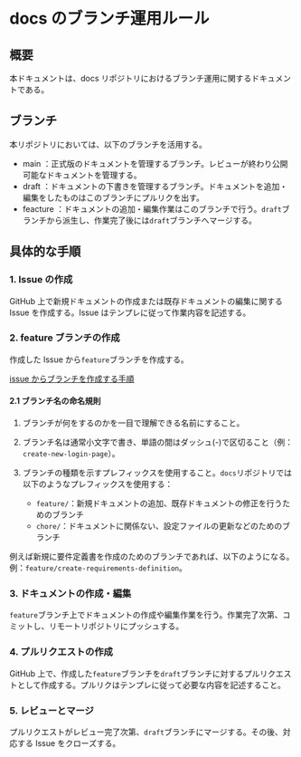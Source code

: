 # docs のブランチ運用ルール

## 概要

本ドキュメントは、docs リポジトリにおけるブランチ運用に関するドキュメントである。

## ブランチ

本リポジトリにおいては、以下のブランチを活用する。

- main
  ：正式版のドキュメントを管理するブランチ。レビューが終わり公開可能なドキュメントを管理する。
- draft
  ：ドキュメントの下書きを管理するブランチ。ドキュメントを追加・編集をしたものはこのブランチにプルリクを出す。
- feacture
  ：ドキュメントの追加・編集作業はこのブランチで行う。`draft`ブランチから派生し、作業完了後には`draft`ブランチへマージする。

## 具体的な手順

### 1. Issue の作成

GitHub 上で新規ドキュメントの作成または既存ドキュメントの編集に関する Issue を作成する。Issue はテンプレに従って作業内容を記述する。

### 2. feature ブランチの作成

作成した Issue から`feature`ブランチを作成する。<br>

[issue からブランチを作成する手順](https://developer.mamezou-tech.com/blogs/2022/03/28/github-create-branch-from-issue/)

#### 2.1 ブランチ名の命名規則

1. ブランチが何をするのかを一目で理解できる名前にすること。

2. ブランチ名は通常小文字で書き、単語の間はダッシュ(-)で区切ること（例：`create-new-login-page`）。

3. ブランチの種類を示すプレフィックスを使用すること。`docs`リポジトリでは以下のようなプレフィックスを使用する：
   - `feature/`：新規ドキュメントの追加、既存ドキュメントの修正を行うためのブランチ
   - `chore/`：ドキュメントに関係ない、設定ファイルの更新などのためのブランチ

例えば新規に要件定義書を作成のためのブランチであれば、以下のようになる。<br>
例：`feature/create-requirements-definition`。

### 3. ドキュメントの作成・編集

`feature`ブランチ上でドキュメントの作成や編集作業を行う。作業完了次第、コミットし、リモートリポジトリにプッシュする。

### 4. プルリクエストの作成

GitHub 上で、作成した`feature`ブランチを`draft`ブランチに対するプルリクエストとして作成する。プルリクはテンプレに従って必要な内容を記述すること。

### 5. レビューとマージ

プルリクエストがレビュー完了次第、`draft`ブランチにマージする。その後、対応する Issue をクローズする。
